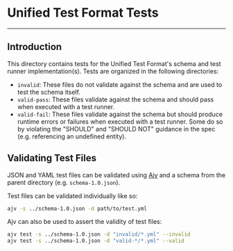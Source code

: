 # Unified Test Format Tests

______________________________________________________________________

## Introduction

This directory contains tests for the Unified Test Format's schema and test runner implementation(s). Tests are
organized in the following directories:

- `invalid`: These files do not validate against the schema and are used to test the schema itself.
- `valid-pass`: These files validate against the schema and should pass when executed with a test runner.
- `valid-fail`: These files validate against the schema but should produce runtime errors or failures when executed with
  a test runner. Some do so by violating the "SHOULD" and "SHOULD NOT" guidance in the spec (e.g. referencing an
  undefined entity).

## Validating Test Files

JSON and YAML test files can be validated using [Ajv](https://ajv.js.org/) and a schema from the parent directory (e.g.
`schema-1.0.json`).

Test files can be validated individually like so:

```bash
ajv -s ../schema-1.0.json -d path/to/test.yml
```

Ajv can also be used to assert the validity of test files:

```bash
ajv test -s ../schema-1.0.json -d "invalid/*.yml" --invalid
ajv test -s ../schema-1.0.json -d "valid-*/*.yml" --valid
```
